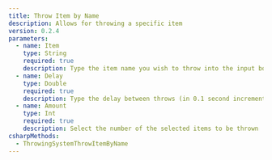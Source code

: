 ```yaml
---
title: Throw Item by Name
description: Allows for throwing a specific item
version: 0.2.4
parameters:
  - name: Item
    type: String
    required: true
    description: Type the item name you wish to throw into the input box
  - name: Delay
    type: Double
    required: true
    description: Type the delay between throws (in 0.1 second increments)
  - name: Amount
    type: Int
    required: true
    description: Select the number of the selected items to be thrown
csharpMethods:
  - ThrowingSystemThrowItemByName
---
```

